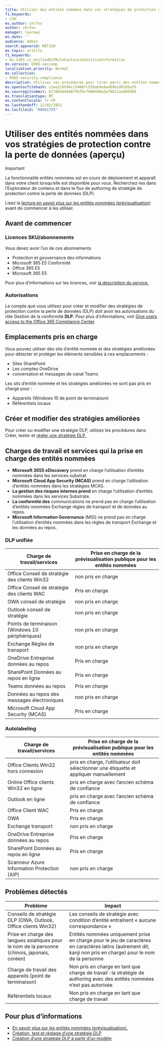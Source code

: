```yaml
---
title: Utiliser des entités nommées dans vos stratégies de protection contre la perte de données (aperçu)
f1.keywords:
- CSH
ms.author: chrfox
author: chrfox
manager: laurawi
ms.date: ''
audience: Admin
search.appverid: MET150
ms.topic: article
f1_keywords:
- ms.o365.cc.UnifiedDLPRuleContainsSensitiveInformation
ms.service: O365-seccomp
localization_priority: Normal
ms.collection:
- M365-security-compliance
description: Utilisez ces procédures pour tirer parti des entités nommées dans vos stratégies de protection contre la perte de données
ms.openlocfilehash: c1ee219594cc5406fc559ab9e9a489b1d6285af6
ms.sourcegitcommit: bf3965b46487f6f8cf900dd9a3af8b213a405989
ms.translationtype: MT
ms.contentlocale: fr-FR
ms.lasthandoff: 11/02/2021
ms.locfileid: "60661755"
---
```

# <a name="use-named-entities-in-your-data-loss-prevention-policies-preview"></a>Utiliser des entités nommées dans vos stratégies de protection contre la perte de données (aperçu)

> [!IMPORTANT]
> La fonctionnalité entités nommées est en cours de déploiement et apparaît dans votre client lorsqu’elle est disponible pour vous. Recherchez-les dans l’Explorateur de contenu et dans le flux de authoring de stratégie de protection contre la perte de données (DLP). 

Lisez la [lecture en savoir plus sur les entités nommées (prévisualisation)](named-entities-learn.md) avant de commencer à les utiliser.

## <a name="before-you-begin"></a>Avant de commencer

### <a name="skusubscriptions-licensing"></a>Licences SKU/abonnements

Vous devez avoir l’un de ces abonnements

- Protection et gouvernance des informations
- Microsoft 365 E5 Conformité
- Office 365 E5
- Microsoft 365 E5

Pour plus d’informations sur les licences, voir [la description du service.](/office365/servicedescriptions/microsoft-365-service-descriptions/microsoft-365-tenantlevel-services-licensing-guidance/microsoft-365-security-compliance-licensing-guidance#information-protection-data-classification-analytics-overview-content--activity-explorer)

### <a name="permissions"></a>Autorisations

Le compte que vous utilisez pour créer et modifier des stratégies de protection contre la perte de données (DLP) doit avoir les autorisations du rôle Gestion de la conformité **DLP.** Pour plus d’informations, voir [Give users access to the Office 365 Compliance Center](../security/office-365-security/grant-access-to-the-security-and-compliance-center.md)


## <a name="supported-locations"></a>Emplacements pris en charge

Vous pouvez utiliser des sits d’entité nommée et des stratégies améliorées pour détecter et protéger les éléments sensibles à ces emplacements :

- Sites SharePoint
- Les comptes OneDrive
- conversation et messages de canal Teams

Les sits d’entité nommée et les stratégies améliorées ne sont pas pris en charge pour :

- Appareils (Windows 10 de point de terminaison)
- Référentiels locaux

## <a name="create-and-edit-enhanced-policies"></a>Créer et modifier des stratégies améliorées

Pour créer ou modifier une stratégie DLP, utilisez les procédures dans Créer, tester et [régler une stratégie DLP.](create-test-tune-dlp-policy.md)

## <a name="workloads-and-services-that-support-named-entities"></a>Charges de travail et services qui la prise en charge des entités nommées


- **Microsoft 3655 eDiscovery** prend en charge l’utilisation d’entités nommées dans les services substrat.
- **Microsoft Cloud App Security (MCAS)** prend en charge l’utilisation d’entités nommées dans les stratégies MCAS.
- **La gestion des risques internes prend** en charge l’utilisation d’entités nommées dans les services Substrate.
- **La conformité des** communications ne prend pas en charge l’utilisation d’entités nommées Exchange règles de transport et de données au repos.
- **Microsoft Information Governance** (MIG) ne prend pas en charge l’utilisation d’entités nommées dans les règles de transport Exchange et les données au repos.
 
### <a name="unified-dlp"></a>DLP unifiée

|Charge de travail/services  |Prise en charge de la prévisualisation publique pour les entités nommées  |
|---------|---------|
|Office Conseil de stratégie des clients Win32    |non pris en charge  |
|Office Conseil de stratégie des clients WAC    |Pris en charge         |
|OWA conseil de stratégie     |non pris en charge         |
|Outlook conseil de stratégie     |non pris en charge |
|Points de terminaison (Windows 10 périphériques)     |non pris en charge  |
|Exchange Règles de transport     |non pris en charge |
|OneDrive Entreprise données au repos     |Pris en charge         |
|SharePoint Données au repos en ligne     |Pris en charge         |
|Teams données au repos     |Pris en charge         |
|Données au repos des messages électroniques     |non pris en charge         |
|Microsoft Cloud App Security (MCAS)     |Pris en charge         |

### <a name="autolabeling"></a>Autolabeling

|Charge de travail/services |Prise en charge de la prévisualisation publique pour les entités nommées  |
|---------|---------|
|Office Clients Win32 hors connexion   |pris en charge, l’utilisateur doit sélectionner une étiquette et appliquer manuellement |
|Online Office clients Win32 en ligne|pris en charge avec l’ancien schéma de confiance |
|Outlook en ligne   |pris en charge avec l’ancien schéma de confiance  |
|Office Client WAC     |Pris en charge |
|OWA     |Pris en charge |
|Exchange transport     |non pris en charge |
|OneDrive Entreprise données au repos     |Pris en charge |
|SharePoint Données au repos en ligne|Pris en charge|
|Scanneur Azure Information Protection (AIP)|non pris en charge|

## <a name="known-issues"></a>Problèmes détectés

|Problème  |Impact  |
|---------|---------|
|Conseils de stratégie DLP (OWA, Outlook, Office clients Win32)     |   Les conseils de stratégie avec condition d’entité entraînent « aucune correspondance »      |
| Prise en charge des langues asiatiques pour le nom de la personne (chinois, japonais, coréen)    | Entités nommées uniquement prise en charge pour le jeu de caractères en caractères latins (autrement dit, kanji non pris en charge) pour le nom de la personne        |
|Charge de travail des appareils (point de terminaison)     | Non pris en charge en tant que charge de travail : la stratégie de authoring avec des entités nommées n’est pas autorisée        |
|Référentiels locaux    | Non pris en charge en tant que charge de travail|

## <a name="for-further-information"></a>Pour plus d’informations
<!-- - [Sensitive information type entity definitions](sensitive-information-type-entity-definitions.md)-->
- [En savoir plus sur les entités nommées (prévisualisation).](named-entities-learn.md)
- [Création, test et réglage d’une stratégie DLP](create-test-tune-dlp-policy.md)
- [Création d’une stratégie DLP à partir d’un modèle](create-a-dlp-policy-from-a-template.md)
